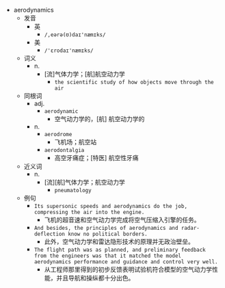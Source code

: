 - aerodynamics
  - 发音
    - 英
      - `/,eərə(ʊ)daɪ'næmɪks/`
    - 美
      - `/'ɛrodaɪ'næmɪks/`
  - 词义
    - n.
      - [流]气体力学；[航]航空动力学
        - `the scientific study of how objects move through the air`
  - 同根词
    - adj.
      - `aerodynamic`
        - 空气动力学的，[航] 航空动力学的
    - n.
      - `aerodrome`
        - 飞机场；航空站
      - `aerodontalgia`
        - 高空牙痛症；[特医] 航空性牙痛
  - 近义词
    - n.
      - [流][航]气体力学；航空动力学
        - `pneumatology`
  - 例句
    - `Its supersonic speeds and aerodynamics do the job, compressing the air into the engine.`
      - 飞机的超音速和空气动力学完成将空气压缩入引擎的任务。
    - `And besides, the principles of aerodynamics and radar-deflection know no political borders.`
      - 此外，空气动力学和雷达隐形技术的原理并无政治壁垒。
    - `The flight path was as planned, and preliminary feedback from the engineers was that it matched the model aerodynamics performance and guidance and control very well.`
      - 从工程师那里得到的初步反馈表明试验机符合模型的空气动力学性能，并且导航和操纵都十分出色。

